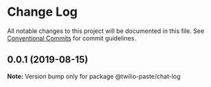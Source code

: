 # Change Log

All notable changes to this project will be documented in this file.
See [Conventional Commits](https://conventionalcommits.org) for commit guidelines.

## 0.0.1 (2019-08-15)

**Note:** Version bump only for package @twilio-paste/chat-log
